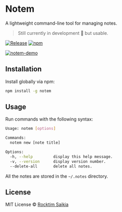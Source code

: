 # Notem

A lightweight command-line tool for managing notes. 
> Still currently in development 🚧 but usable.

[![Release](https://github.com/rocktimsaikia/notem/actions/workflows/release.yaml/badge.svg)](https://github.com/rocktimsaikia/notem/actions/workflows/release.yaml) [![npm](https://img.shields.io/npm/v/notem?color=brightgreen)](https://www.npmjs.com/package/notem)

[![notem-demo](https://github.com/user-attachments/assets/e7da7373-9327-4ee4-bd6e-8969342d472f)](https://github.com/user-attachments/assets/a6f82686-1cf9-4714-8852-edd35fa1a248)

## Installation

Install globally via npm:

```sh
npm install -g notem
```

## Usage

Run commands with the following syntax:

```sh
Usage: notem [options]

Commands:
  notem new [note title]

Options:
  -h, --help         display this help message.
  -v, --version      display version number.
  --delete-all       delete all notes.
```

All the notes are stored in the `~/.notes` directory.

## License

MIT License &copy; [Rocktim Saikia](https://github.com/rocktimsaikia)
